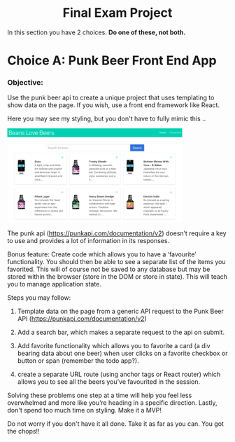 <center>

# Final Exam Project

</center>

In this section you have 2 choices.  **Do one of these, not both.**  

# Choice A: Punk Beer Front End App

### Objective: 

Use the punk beer api to create a unique project that uses templating to show data on the page. If you wish, use a front end framework like React.

Here you may see my styling, but you don't have to fully mimic this ..

<img src="../images/punk_beer_app.png" width="400px">

The punk api (https://punkapi.com/documentation/v2) doesn’t require a key to use and provides a lot of information in its responses.

Bonus feature: Create code which allows you to have a ‘favourite’ functionality. You should then be able to see a separate list of the items you favorited. This will of course not be saved to any database but may be stored within the browser (store in the DOM or store in state). This will teach you to manage application state.

Steps you may follow:

1. Template data on the page from a generic API request to the Punk Beer API (https://punkapi.com/documentation/v2)

2. Add a search bar, which makes a separate request to the api on submit.

3. Add favorite functionality which allows you to favorite a card (a div bearing data about one beer) when user clicks on a favorite checkbox or button or span (remember the todo app?).

4. create a separate URL route (using anchor tags or React router) which allows you to see all the beers you’ve favourited in the session.

Solving these problems one step at a time will help you feel less overwhelmed and more like you’re heading in a specific direction. Lastly, don't spend too much time on styling. Make it a MVP!

Do not worry if you don't have it all done. Take it as far as you can. You got the chops!!
